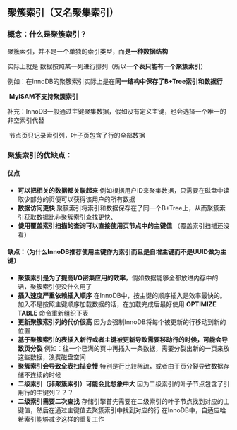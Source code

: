## 聚簇索引（又名聚集索引）

### 概念：什么是聚簇索引？

聚簇索引，并不是一个单独的索引类型，而**是一种数据结构**

实际上就是 数据按照某一列进行排列（所以**一个表只能有一个聚簇索引**）

例如：在InnoDB的聚簇索引实际上是在**同一结构中保存了B+Tree索引和数据行**

​			**MyISAM不支持聚簇索引**

​			补充：InnoDB一般通过主键聚集数据，假如没有定义主键，也会选择一个唯一的非空索引代替

​						节点页只记录索引列，叶子页包含了行的全部数据



### 聚簇索引的优缺点：

#### 优点

- **可以把相关的数据都关联起来** 例如根据用户ID来聚集数据，只需要在磁盘中读取少部分的页便可以获得该用户的所有数据
- **数据访问更快** 聚簇索引将索引和数据保存在了同一个B+Tree上，从而聚簇索引获取数据比非聚簇索引查找更快、
- **使用覆盖索引扫描的查询可以直接使用页节点中的主键值** （覆盖索引扫描还没看）

#### 缺点：（为什么InnoDB推荐使用主键作为索引而且是自增主键而不是UUID做为主键）

- **聚簇索引是为了提高I/O密集应用的效率**，倘如数据能够全都放进内存中的话，聚簇索引便没什么用了
- **插入速度严重依赖插入顺序** 在InnoDB中，按主键的顺序插入是效率最快的。加入不是按照主键顺序加载数据的话，在加载完成后最好使用 **OPTIMIZE TABLE** 命令重新组织下表
- **更新聚簇索引列的代价很高** 因为会强制InnoDB将每个被更新的行移动到新的位置
- **基于聚簇索引的表插入新行或者主键被更新导致需要移动行的时候，可能会导致页分裂** 例如：往一个已满的页中再插入一条数据，需要分裂出新的一页来放这些数据，浪费磁盘空间
- **聚簇索引会导致全表扫描变慢** 特别是行比较稀疏，或者由于页分裂导致数据存储不连续的时候
- **二级索引（非聚簇索引）可能会比想象中大**  因为二级索引的叶子节点包含了引用行的主键列？？？
- **二级索引需要二次查找** 存储引擎首先需要在二级索引的叶子节点找到对应的主键值，然后在通过主键值去聚簇索引中找到对应的行 在InnoDB中，自适应哈希索引能够减少这样的重复工作

